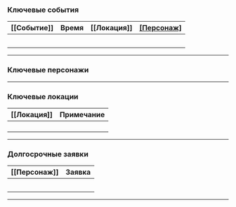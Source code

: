 ### Ключевые события

| [[Событие]] | Время | [[Локация]] | [[Персонаж]](Участники) |
| ----------- | ----- | ----------- | ----------------------- |
|             |       |             |                         |
|             |       |             |                         |
|             |       |             |                         |
|             |       |             |                         |
|             |       |             |                         |

<hr>

### Ключевые персонажи
<hr>

### Ключевые локации

| [[Локация]] | Примечание |
| ----------- | ---------- |
|             |            |
|             |            |
|             |            |
|             |            |

<hr>

### Долгосрочные заявки

| [[Персонаж]] | Заявка |
| ------------ | ------ |
|              |        |
|              |        |
|              |        |
|              |        |
|              |        |

<hr>
